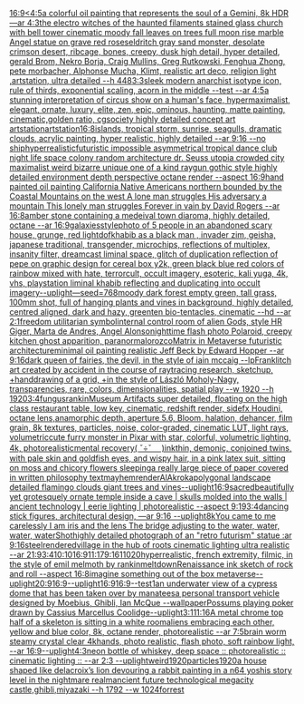 [16:9](https://www.ebank.nz/aiartgenerator?category=16%3A9)[<4:5](https://www.ebank.nz/aiartgenerator?category=%3C4%3A5)[a colorful oil painting that represents the soul of a Gemini, 8k HDR —ar 4:3](https://www.ebank.nz/aiartgenerator?category=a%20colorful%20oil%20painting%20that%20represents%20the%20soul%20of%20a%20Gemini%2C%208k%20HDR%20%E2%80%94ar%204%3A3)[the electro  witches of the haunted filaments  stained glass church with bell tower cinematic moody fall leaves on trees full moon rise marble Angel statue on grave red roses](https://www.ebank.nz/aiartgenerator?category=the%20electro%20%20witches%20of%20the%20haunted%20filaments%20%20stained%20glass%20church%20with%20bell%20tower%20cinematic%20moody%20fall%20leaves%20on%20trees%20full%20moon%20rise%20marble%20Angel%20statue%20on%20grave%20red%20roses)[eldritch gray sand monster, desolate crimson desert, ribcage, bones, creepy, dusk high detail, hyper detailed, gerald Brom, Nekro Borja, Craig Mullins, Greg Rutkowski, Fenghua Zhong, pete morbacher, Alphonse Mucha, Klimt, realistic art deco, religion light ,artstation, ultra detailed --h 448](https://www.ebank.nz/aiartgenerator?category=eldritch%20gray%20sand%20monster%2C%20desolate%20crimson%20desert%2C%20ribcage%2C%20bones%2C%20creepy%2C%20dusk%20high%20detail%2C%20hyper%20detailed%2C%20gerald%20Brom%2C%20Nekro%20Borja%2C%20Craig%20Mullins%2C%20Greg%20Rutkowski%2C%20Fenghua%20Zhong%2C%20pete%20morbacher%2C%20Alphonse%20Mucha%2C%20Klimt%2C%20realistic%20art%20deco%2C%20religion%20light%20%2Cartstation%2C%20ultra%20detailed%20--h%20448)[3:3](https://www.ebank.nz/aiartgenerator?category=3%3A3)[](https://www.ebank.nz/aiartgenerator?category=)[sleek modern anarchist isotype icon, rule of thirds, exponential scaling, acorn in the middle --test --ar 4:5](https://www.ebank.nz/aiartgenerator?category=sleek%20modern%20anarchist%20isotype%20icon%2C%20rule%20of%20thirds%2C%20exponential%20scaling%2C%20acorn%20in%20the%20middle%20--test%20--ar%204%3A5)[a stunning interpretation of circus show on a human's face, hypermaximalist, elegant, ornate, luxury, elite, zen, epic, ominous, haunting, matte painting, cinematic,golden ratio, cgsociety highly detailed concept art artstation](https://www.ebank.nz/aiartgenerator?category=a%20stunning%20interpretation%20of%20circus%20show%20on%20a%20human%27s%20face%2C%20hypermaximalist%2C%20elegant%2C%20ornate%2C%20luxury%2C%20elite%2C%20zen%2C%20epic%2C%20ominous%2C%20haunting%2C%20matte%20painting%2C%20cinematic%2Cgolden%20ratio%2C%20cgsociety%20highly%20detailed%20concept%20art%20artstation)[artstation](https://www.ebank.nz/aiartgenerator?category=artstation)[16:8](https://www.ebank.nz/aiartgenerator?category=16%3A8)[islands, tropical storm, sunrise, seagulls, dramatic clouds, acrylic painting, hyper realistic, highly detailed --ar 9:16 --no ship](https://www.ebank.nz/aiartgenerator?category=islands%2C%20tropical%20storm%2C%20sunrise%2C%20seagulls%2C%20dramatic%20clouds%2C%20acrylic%20painting%2C%20hyper%20realistic%2C%20highly%20detailed%20--ar%209%3A16%20--no%20ship)[hyperrealistic](https://www.ebank.nz/aiartgenerator?category=hyperrealistic)[futuristic impossible asymmetrical tropical dance club night life space colony random architecture dr. Seuss utopia crowded city maximalist weird bizarre unique one of a kind raygun gothic style highly detailed environment depth perspective octane render --aspect 16:9](https://www.ebank.nz/aiartgenerator?category=futuristic%20impossible%20asymmetrical%20tropical%20dance%20club%20night%20life%20space%20colony%20random%20architecture%20dr.%20Seuss%20utopia%20crowded%20city%20maximalist%20weird%20bizarre%20unique%20one%20of%20a%20kind%20raygun%20gothic%20style%20highly%20detailed%20environment%20depth%20perspective%20octane%20render%20--aspect%2016%3A9)[hand painted oil painting California Native Americans northern bounded by the Coastal Mountains on the west A lone man struggles His adversary a mountain This lonely man struggles Forever in vain by David Rogers --ar 16:8](https://www.ebank.nz/aiartgenerator?category=hand%20painted%20oil%20painting%20California%20Native%20Americans%20northern%20bounded%20by%20the%20Coastal%20Mountains%20on%20the%20west%20A%20lone%20man%20struggles%20His%20adversary%20a%20mountain%20This%20lonely%20man%20struggles%20Forever%20in%20vain%20by%20David%20Rogers%20--ar%2016%3A8)[amber stone containing a medeival town diaroma, highly detailed, octane --ar 16:9](https://www.ebank.nz/aiartgenerator?category=amber%20stone%20containing%20a%20medeival%20town%20diaroma%2C%20highly%20detailed%2C%20octane%20--ar%2016%3A9)[galaxies](https://www.ebank.nz/aiartgenerator?category=galaxies)[style](https://www.ebank.nz/aiartgenerator?category=style)[photo of 5 people in an abandoned scary house, grunge, red light](https://www.ebank.nz/aiartgenerator?category=photo%20of%205%20people%20in%20an%20abandoned%20scary%20house%2C%20grunge%2C%20red%20light)[dof](https://www.ebank.nz/aiartgenerator?category=dof)[khabib as a black man , invader zim, geisha, japanese traditional, transgender, microchips, reflections of multiplex, insanity filter,  dreamcast liminal space, glitch of duplication reflection of pepe on graphic design for cereal box y2k, green black blue red colors of rainbow mixed with hate, terrorcult, occult imagery, esoteric, kali yuga, 4k, vhs, playstation liminal khabib reflecting and duplicating into occult imagery](https://www.ebank.nz/aiartgenerator?category=khabib%20as%20a%20black%20man%20%2C%20invader%20zim%2C%20geisha%2C%20japanese%20traditional%2C%20transgender%2C%20microchips%2C%20reflections%20of%20multiplex%2C%20insanity%20filter%2C%20%20dreamcast%20liminal%20space%2C%20glitch%20of%20duplication%20reflection%20of%20pepe%20on%20graphic%20design%20for%20cereal%20box%20y2k%2C%20green%20black%20blue%20red%20colors%20of%20rainbow%20mixed%20with%20hate%2C%20terrorcult%2C%20occult%20imagery%2C%20esoteric%2C%20kali%20yuga%2C%204k%2C%20vhs%2C%20playstation%20liminal%20khabib%20reflecting%20and%20duplicating%20into%20occult%20imagery)[--uplight](https://www.ebank.nz/aiartgenerator?category=--uplight)[—seed=768](https://www.ebank.nz/aiartgenerator?category=%E2%80%94seed%3D768)[moody dark forest empty green, tall grass, 100mm shot, full of hanging plants and vines in background, highly detailed, centred aligned, dark and hazy, greenten bio-tentacles, cinematic --hd --ar 2:1](https://www.ebank.nz/aiartgenerator?category=moody%20dark%20forest%20empty%20green%2C%20tall%20grass%2C%20100mm%20shot%2C%20full%20of%20hanging%20plants%20and%20vines%20in%20background%2C%20highly%20detailed%2C%20centred%20aligned%2C%20dark%20and%20hazy%2C%20greenten%20bio-tentacles%2C%20cinematic%20--hd%20--ar%202%3A1)[freedom utilitarian symbol](https://www.ebank.nz/aiartgenerator?category=freedom%20utilitarian%20symbol)[internal control room of alien Gods, style HR Giger, Marta de Andres, Angel Alonso](https://www.ebank.nz/aiartgenerator?category=internal%20control%20room%20of%20alien%20Gods%2C%20style%20HR%20Giger%2C%20Marta%20de%20Andres%2C%20Angel%20Alonso)[nighttime flash photo Polaroid, creepy kitchen ghost apparition, paranormal](https://www.ebank.nz/aiartgenerator?category=nighttime%20flash%20photo%20Polaroid%2C%20creepy%20kitchen%20ghost%20apparition%2C%20paranormal)[orozco](https://www.ebank.nz/aiartgenerator?category=orozco)[Matrix in Metaverse futuristic architecture](https://www.ebank.nz/aiartgenerator?category=Matrix%20in%20Metaverse%20futuristic%20architecture)[minimal oil painting realistic Jeff Beck by Edward Hopper --ar 9:16](https://www.ebank.nz/aiartgenerator?category=minimal%20oil%20painting%20realistic%20Jeff%20Beck%20by%20Edward%20Hopper%20--ar%209%3A16)[dark queen of fairies, the devil, in the style of iain mccaig --lp](https://www.ebank.nz/aiartgenerator?category=dark%20queen%20of%20fairies%2C%20the%20devil%2C%20in%20the%20style%20of%20iain%20mccaig%20--lp)[Frank](https://www.ebank.nz/aiartgenerator?category=Frank)[litch art created by accident in the course of raytracing research, sketchup, +handdrawing of a grid, +in the style of László Moholy-Nagy, transparencies, rare, colors, dimensionalities, spatial play --w 1920 --h 1920](https://www.ebank.nz/aiartgenerator?category=litch%20art%20created%20by%20accident%20in%20the%20course%20of%20raytracing%20research%2C%20sketchup%2C%20%2Bhanddrawing%20of%20a%20grid%2C%20%2Bin%20the%20style%20of%20L%C3%A1szl%C3%B3%20Moholy-Nagy%2C%20transparencies%2C%20rare%2C%20colors%2C%20dimensionalities%2C%20spatial%20play%20--w%201920%20--h%201920)[3:4](https://www.ebank.nz/aiartgenerator?category=3%3A4)[fungus](https://www.ebank.nz/aiartgenerator?category=fungus)[rankin](https://www.ebank.nz/aiartgenerator?category=rankin)[Museum Artifacts  super detailed, floating on the high class restaurant table, low key, cinematic, redshift render, sidefx Houdini, octane lens,anamorphic depth, aperture 5.6, Bloom, halation, dehancer, film grain, 8k textures, particles, noise, color-graded, cinematic LUT, light rays, volumetric](https://www.ebank.nz/aiartgenerator?category=Museum%20Artifacts%20%20super%20detailed%2C%20floating%20on%20the%20high%20class%20restaurant%20table%2C%20low%20key%2C%20cinematic%2C%20redshift%20render%2C%20sidefx%20Houdini%2C%20octane%20lens%2Canamorphic%20depth%2C%20aperture%205.6%2C%20Bloom%2C%20halation%2C%20dehancer%2C%20film%20grain%2C%208k%20textures%2C%20particles%2C%20noise%2C%20color-graded%2C%20cinematic%20LUT%2C%20light%20rays%2C%20volumetric)[cute furry monster in Pixar with star, colorful, volumetric lighting, 4k, photorealistic](https://www.ebank.nz/aiartgenerator?category=cute%20furry%20monster%20in%20Pixar%20with%20star%2C%20colorful%2C%20volumetric%20lighting%2C%204k%2C%20photorealistic)[mental recovery](https://www.ebank.nz/aiartgenerator?category=mental%20recovery)[( ˇ÷ˇ　 )](https://www.ebank.nz/aiartgenerator?category=%28%20%CB%87%C3%B7%CB%87%E3%80%80%20%29)[ink](https://www.ebank.nz/aiartgenerator?category=ink)[thin, demonic, conjoined twins, with pale skin and goldfish eyes, and wispy hair, in a pink latex suit, sitting on moss and chicory flowers sleeping](https://www.ebank.nz/aiartgenerator?category=thin%2C%20demonic%2C%20conjoined%20twins%2C%20with%20pale%20skin%20and%20goldfish%20eyes%2C%20and%20wispy%20hair%2C%20in%20a%20pink%20latex%20suit%2C%20sitting%20on%20moss%20and%20chicory%20flowers%20sleeping)[a really large piece of paper covered in written philosophy text](https://www.ebank.nz/aiartgenerator?category=a%20really%20large%20piece%20of%20paper%20covered%20in%20written%20philosophy%20text)[mayhem](https://www.ebank.nz/aiartgenerator?category=mayhem)[render](https://www.ebank.nz/aiartgenerator?category=render)[AlAkroka](https://www.ebank.nz/aiartgenerator?category=AlAkroka)[polygonal landscape detailed flamingo clouds giant trees and vines](https://www.ebank.nz/aiartgenerator?category=polygonal%20landscape%20detailed%20flamingo%20clouds%20giant%20trees%20and%20vines)[--uplight](https://www.ebank.nz/aiartgenerator?category=--uplight)[16:9](https://www.ebank.nz/aiartgenerator?category=16%3A9)[sacred](https://www.ebank.nz/aiartgenerator?category=sacred)[beautifully yet grotesquely ornate temple inside a cave | skulls molded into the walls | ancient technology | eerie lighting | photorealistic --aspect 9:19](https://www.ebank.nz/aiartgenerator?category=beautifully%20yet%20grotesquely%20ornate%20temple%20inside%20a%20cave%20%7C%20skulls%20molded%20into%20the%20walls%20%7C%20ancient%20technology%20%7C%20eerie%20lighting%20%7C%20photorealistic%20--aspect%209%3A19)[3:4](https://www.ebank.nz/aiartgenerator?category=3%3A4)[dancing stick figures, architectural design, —ar 9:16 --uplight](https://www.ebank.nz/aiartgenerator?category=dancing%20stick%20figures%2C%20architectural%20design%2C%20%E2%80%94ar%209%3A16%20--uplight)[8k](https://www.ebank.nz/aiartgenerator?category=8k)[You came to me carelessly I am iris and the lens The bridge adjusting to the water, water, water, water](https://www.ebank.nz/aiartgenerator?category=You%20came%20to%20me%20carelessly%20I%20am%20iris%20and%20the%20lens%20The%20bridge%20adjusting%20to%20the%20water%2C%20water%2C%20water%2C%20water)[Shot](https://www.ebank.nz/aiartgenerator?category=Shot)[highly detailed photograph of an "retro futurism" statue :ar 9:16](https://www.ebank.nz/aiartgenerator?category=highly%20detailed%20photograph%20of%20an%20%22retro%20futurism%22%20statue%20%3Aar%209%3A16)[steel](https://www.ebank.nz/aiartgenerator?category=steel)[rendered](https://www.ebank.nz/aiartgenerator?category=rendered)[village in the hub of roots cinematic lighting ultra realistic --ar 21:9](https://www.ebank.nz/aiartgenerator?category=village%20in%20the%20hub%20of%20roots%20cinematic%20lighting%20ultra%20realistic%20--ar%2021%3A9)[3:4](https://www.ebank.nz/aiartgenerator?category=3%3A4)[10:10](https://www.ebank.nz/aiartgenerator?category=10%3A10)[16:9](https://www.ebank.nz/aiartgenerator?category=16%3A9)[11:17](https://www.ebank.nz/aiartgenerator?category=11%3A17)[9:16](https://www.ebank.nz/aiartgenerator?category=9%3A16)[1](https://www.ebank.nz/aiartgenerator?category=1)[1020](https://www.ebank.nz/aiartgenerator?category=1020)[hyperrealistic, french extremity, filmic, in the style of emil melmoth by rankin](https://www.ebank.nz/aiartgenerator?category=hyperrealistic%2C%20french%20extremity%2C%20filmic%2C%20in%20the%20style%20of%20emil%20melmoth%20by%20rankin)[meltdown](https://www.ebank.nz/aiartgenerator?category=meltdown)[Renaissance ink sketch of rock and roll --aspect 16:8](https://www.ebank.nz/aiartgenerator?category=Renaissance%20ink%20sketch%20of%20rock%20and%20roll%20--aspect%2016%3A8)[imagine something out of the box metaverse](https://www.ebank.nz/aiartgenerator?category=imagine%20something%20out%20of%20the%20box%20metaverse)[--uplight](https://www.ebank.nz/aiartgenerator?category=--uplight)[20:9](https://www.ebank.nz/aiartgenerator?category=20%3A9)[16:9](https://www.ebank.nz/aiartgenerator?category=16%3A9)[--uplight](https://www.ebank.nz/aiartgenerator?category=--uplight)[16:9](https://www.ebank.nz/aiartgenerator?category=16%3A9)[16:9](https://www.ebank.nz/aiartgenerator?category=16%3A9)[--test](https://www.ebank.nz/aiartgenerator?category=--test)[1](https://www.ebank.nz/aiartgenerator?category=1)[an underwater view of a cypress dome that has been taken over by manatees](https://www.ebank.nz/aiartgenerator?category=an%20underwater%20view%20of%20a%20cypress%20dome%20that%20has%20been%20taken%20over%20by%20manatees)[a personal transport vehicle designed by Moebius, Ghibli, Ian McQue --wallpaper](https://www.ebank.nz/aiartgenerator?category=a%20personal%20transport%20vehicle%20designed%20by%20Moebius%2C%20Ghibli%2C%20Ian%20McQue%20--wallpaper)[Possums playing poker drawn by Cassius Marcellus Coolidge](https://www.ebank.nz/aiartgenerator?category=Possums%20playing%20poker%20drawn%20by%20Cassius%20Marcellus%20Coolidge)[--uplight](https://www.ebank.nz/aiartgenerator?category=--uplight)[3:1](https://www.ebank.nz/aiartgenerator?category=3%3A1)[11:16](https://www.ebank.nz/aiartgenerator?category=11%3A16)[A metal chrome top half of a skeleton is sitting in a white room](https://www.ebank.nz/aiartgenerator?category=A%20metal%20chrome%20top%20half%20of%20a%20skeleton%20is%20sitting%20in%20a%20white%20room)[](https://www.ebank.nz/aiartgenerator?category=)[aliens embracing each other, yellow and blue color, 8k, octane render, photorealistic --ar 7:5](https://www.ebank.nz/aiartgenerator?category=aliens%20embracing%20each%20other%2C%20yellow%20and%20blue%20color%2C%208k%2C%20octane%20render%2C%20photorealistic%20--ar%207%3A5)[brain worm steamy crystal clear 4k](https://www.ebank.nz/aiartgenerator?category=brain%20worm%20steamy%20crystal%20clear%204k)[hands, photo realistic, flash photo, soft rainbow light, --ar 16:9](https://www.ebank.nz/aiartgenerator?category=hands%2C%20photo%20realistic%2C%20flash%20photo%2C%20soft%20rainbow%20light%2C%20--ar%2016%3A9)[--uplight](https://www.ebank.nz/aiartgenerator?category=--uplight)[4:3](https://www.ebank.nz/aiartgenerator?category=4%3A3)[neon bottle of whiskey, deep space :: photorealistic :: cinematic lighting :: --ar 2:3 --uplight](https://www.ebank.nz/aiartgenerator?category=neon%20bottle%20of%20whiskey%2C%20deep%20space%20%3A%3A%20photorealistic%20%3A%3A%20cinematic%20lighting%20%3A%3A%20--ar%202%3A3%20--uplight)[weird](https://www.ebank.nz/aiartgenerator?category=weird)[1920](https://www.ebank.nz/aiartgenerator?category=1920)[particles](https://www.ebank.nz/aiartgenerator?category=particles)[1920](https://www.ebank.nz/aiartgenerator?category=1920)[a house shaped like delacroix’s lion devouring a rabbit painting in a n64 yoshis story level in the nightmare realm](https://www.ebank.nz/aiartgenerator?category=a%20house%20shaped%20like%20delacroix%E2%80%99s%20lion%20devouring%20a%20rabbit%20painting%20in%20a%20n64%20yoshis%20story%20level%20in%20the%20nightmare%20realm)[ancient future technological megacity castle,ghibli,miyazaki  --h 1792  --w 1024](https://www.ebank.nz/aiartgenerator?category=ancient%20future%20technological%20megacity%20castle%2Cghibli%2Cmiyazaki%20%20--h%201792%20%20--w%201024)[forrest](https://www.ebank.nz/aiartgenerator?category=forrest)